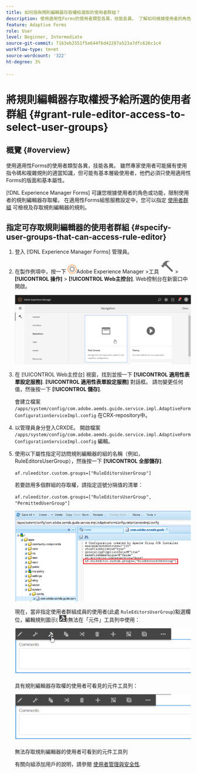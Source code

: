 ```yaml
---
title: 如何授與規則編輯器存取權給選取的使用者群組？
description: 使用適用性Forms的使用者類型各異，技能各異。 了解如何根據使用者的角色或功能，將規則編輯器的存取權限限制在使用者。
feature: Adaptive Forms
role: User
level: Beginner, Intermediate
source-git-commit: 7163eb2551f5e644f6d42287a523a7dfc626c1c4
workflow-type: tm+mt
source-wordcount: '322'
ht-degree: 3%

---
```



# 將規則編輯器存取權授予給所選的使用者群組 {#grant-rule-editor-access-to-select-user-groups}

## 概覽 {#overview}

使用適用性Forms的使用者類型各異，技能各異。 雖然專家使用者可能擁有使用指令碼和複雜規則的適當知識，但可能有基本層級使用者，他們必須只使用適用性Forms的版面和基本屬性。

[!DNL Experience Manager Forms] 可讓您根據使用者的角色或功能，限制使用者的規則編輯器存取權。 在適用性Forms組態服務設定中，您可以指定 [使用者群組](forms-groups-privileges-tasks.md) 可檢視及存取規則編輯器的規則。

## 指定可存取規則編輯器的使用者群組 {#specify-user-groups-that-can-access-rule-editor}

1. 登入 [!DNL Experience Manager Forms] 管理員。
1. 在製作例項中，按一下 ![Adobe Experience Manager](assets/adobeexperiencemanager.png)Adobe Experience Manager >工具 ![錘](assets/hammer-icon.svg) > **[!UICONTROL 操作]** > **[!UICONTROL Web主控台]**. Web控制台在新窗口中開啟。

   ![1-2](assets/1-2.png)

1. 在 [!UICONTROL Web主控台] 視窗，找到並按一下 **[!UICONTROL 適用性表單設定服務]**. **[!UICONTROL 適用性表單設定服務]** 對話框。 請勿變更任何值，然後按一下 **[!UICONTROL 儲存]**.

   會建立檔案 `/apps/system/config/com.adobe.aemds.guide.service.impl.AdaptiveFormConfigurationServiceImpl.config` 在CRX-repository中。

1. 以管理員身分登入CRXDE。 開啟檔案 `/apps/system/config/com.adobe.aemds.guide.service.impl.AdaptiveFormConfigurationServiceImpl.config` 編輯。
1. 使用以下屬性指定可訪問規則編輯器的組的名稱（例如， RuleEditorsUserGroup），然後按一下 **[!UICONTROL 全部儲存]**.

   `af.ruleeditor.custom.groups=["RuleEditorsUserGroup"]`

   若要啟用多個群組的存取權，請指定逗號分隔值的清單：

   `af.ruleeditor.custom.groups=["RuleEditorsUserGroup", "PermittedUserGroup"]`

   ![建立使用者](assets/create_user_new.png)

   現在，當非指定使用者群組成員的使用者(此處    `RuleEditorsUserGroup`)點選欄位，編輯規則圖示( ![edit-rules1](assets/edit-rules1.png))無法在「元件」工具列中使用：

   ![componentstoolbarwithre](assets/componentstoolbarwithre.png)

   具有規則編輯器存取權的使用者可看見的元件工具列：

   ![componentstoolbarwithoutre](assets/componentstoolbarwithoutre.png)

   無法存取規則編輯器的使用者可看到的元件工具列

   有關向組添加用戶的說明，請參閱 [使用者管理與安全性](https://experienceleague.adobe.com/docs/experience-manager-65/administering/security/security.html).

